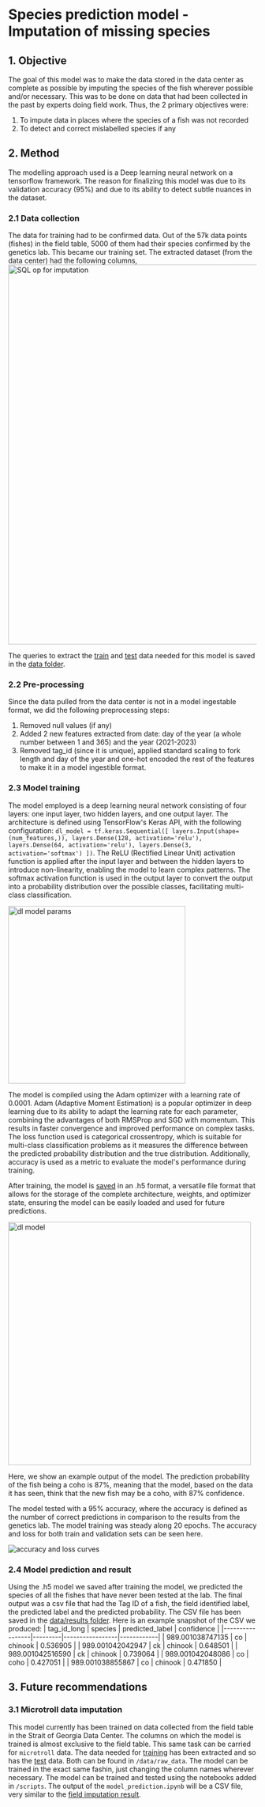 # Species prediction model - Imputation of missing species
## 1. Objective
The goal of this model was to make the data stored in the data center as complete as possible by imputing the species of the fish wherever possible and/or necessary. This was to be done on data that had been collected in the past by experts doing field work.
Thus, the 2 primary objectives were:
1. To impute data in places where the species of a fish was not recorded 
2. To detect and correct mislabelled species if any

## 2. Method
The modelling approach used is a Deep learning neural network on a tensorflow framework. The reason for finalizing this model was due to its validation accuracy (95%) and due to its ability to detect subtle nuances in the dataset.
### 2.1 Data collection
The data for training had to be confirmed data. Out of the 57k data points (fishes) in the field table, 5000 of them had their species confirmed by the genetics lab. This became our training set. The extracted dataset (from the data center) had the following columns,
<img width="768" alt="SQL op for imputation" src="https://github.com/brahmwg/Bottlenecks_MDS_Capstone/assets/85408127/a258bc49-b8ac-4780-befe-1e9a2e21250e">

The queries to extract the [train](https://github.com/brahmwg/Bottlenecks_MDS_Capstone/tree/main/mds_deliverables/imputation_model/data/raw_data) and [test](https://github.com/brahmwg/Bottlenecks_MDS_Capstone/blob/main/mds_deliverables/imputation_model/data/raw_data/sql_field_imputation_data.csv) data needed for this model is saved in the [data folder](https://github.com/brahmwg/Bottlenecks_MDS_Capstone/blob/main/mds_deliverables/imputation_model/data/raw_data/sql_for_data.md). 

### 2.2 Pre-processing
Since the data pulled from the data center is not in a model ingestable format, we did the following preprocessing steps:
1. Removed null values (if any)
2. Added 2 new features extracted from date: day of the year (a  whole number between 1 and 365) and the year (2021-2023)
3. Removed tag_id (since it is unique), applied standard scaling to fork length and day of the year and one-hot encoded the rest of the features to make it in a model ingestible format.
   
### 2.3 Model training 
The model employed is a deep learning neural network consisting of four layers: one input layer, two hidden layers, and one output layer. The architecture is defined using TensorFlow's Keras API, with the following configuration: `dl_model = tf.keras.Sequential([ layers.Input(shape=(num_features,)), layers.Dense(128, activation='relu'), layers.Dense(64, activation='relu'), layers.Dense(3, activation='softmax') ])`. The ReLU (Rectified Linear Unit) activation function is applied after the input layer and between the hidden layers to introduce non-linearity, enabling the model to learn complex patterns. The softmax activation function is used in the output layer to convert the output into a probability distribution over the possible classes, facilitating multi-class classification.

<img width="359" alt="dl model params" src="https://github.com/brahmwg/Bottlenecks_MDS_Capstone/assets/85408127/d76280b0-93ee-4a99-91e1-abdcb4afab74">

The model is compiled using the Adam optimizer with a learning rate of 0.0001. Adam (Adaptive Moment Estimation) is a popular optimizer in deep learning due to its ability to adapt the learning rate for each parameter, combining the advantages of both RMSProp and SGD with momentum. This results in faster convergence and improved performance on complex tasks. The loss function used is categorical crossentropy, which is suitable for multi-class classification problems as it measures the difference between the predicted probability distribution and the true distribution. Additionally, accuracy is used as a metric to evaluate the model's performance during training.

After training, the model is [saved](https://github.com/brahmwg/Bottlenecks_MDS_Capstone/tree/main/mds_deliverables/imputation_model/model) in an .h5 format, a versatile file format that allows for the storage of the complete architecture, weights, and optimizer state, ensuring the model can be easily loaded and used for future predictions.



<img width="492" alt="dl model" src="https://github.com/brahmwg/Bottlenecks_MDS_Capstone/assets/85408127/439ab833-0a29-4e3f-a0f0-1340db0ee164">

Here, we show an example output of the model. The prediction probability of the fish being a coho is 87%, meaning that the model, based on the data it has seen, think that the new fish may be a coho, with 87% confidence.


The model tested with a 95% accuracy, where the accuracy is defined as the number of correct predictions in comparison to the results from the genetics lab. The model training was steady along 20 epochs. The accuracy and loss for both train and validation sets can be seen here.


![accuracy and loss curves](https://github.com/brahmwg/Bottlenecks_MDS_Capstone/assets/85408127/896fe244-7559-4bb2-9be6-847b3d04460c)

### 2.4 Model prediction and result

Using the .h5 model we saved after training the model, we predicted the species of all the fishes that have never been tested at the lab. The final output was a csv file that had the Tag ID of a fish, the field identified label, the predicted label and the predicted probability.
The CSV file has been saved in the [data/results folder](https://github.com/brahmwg/Bottlenecks_MDS_Capstone/tree/main/mds_deliverables/imputation_model/data/result).
Here is an example snapshot of the CSV we produced:
| tag_id_long     | species | predicted_label | confidence |
|-----------------|---------|-----------------|------------|
| 989.001038747135 | co      | chinook         | 0.536905   |
| 989.001042042947 | ck      | chinook         | 0.648501   |
| 989.001042516590 | ck      | chinook         | 0.739064   |
| 989.001042048086 | co      | coho            | 0.427051   |
| 989.001038855867 | co      | chinook         | 0.471850   |

## 3. Future recommendations
### 3.1 Microtroll data imputation 
This model currently has been trained on data collected from the field table in the Strait of Georgia Data Center. The columns on which the model is trained is almost exclusive to the field table. This same task can be carried for `microtroll` data. The data needed for [training](https://github.com/brahmwg/Bottlenecks_MDS_Capstone/blob/main/mds_deliverables/imputation_model/data/raw_data/microtroll_train.csv) has been extracted and so has the [test](https://github.com/brahmwg/Bottlenecks_MDS_Capstone/blob/main/mds_deliverables/imputation_model/data/raw_data/microtroll_test.csv) data. Both can be found in `/data/raw_data`. The model can be trained in the exact same fashin, just changing the column names wherever necessary. The model can be trained and tested using the notebooks added in `/scripts`. The output of the `model_prediction.ipynb` will be a CSV file, very similar to the [field imputation result](https://github.com/brahmwg/Bottlenecks_MDS_Capstone/blob/main/mds_deliverables/imputation_model/data/result/field_species_imputation.csv).








